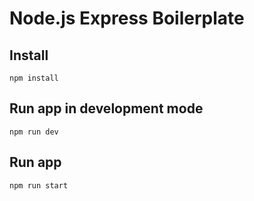 # Node.js Express Boilerplate

## Install

`npm install`

## Run app in development mode

`npm run dev`

## Run app

`npm run start`
